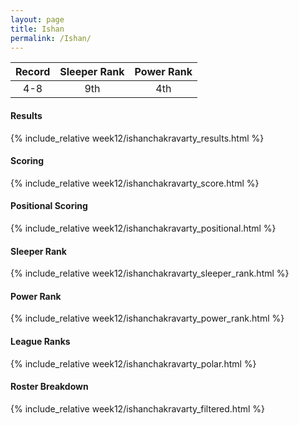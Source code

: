 ```yaml
---
layout: page
title: Ishan
permalink: /Ishan/
---
```


Record | Sleeper Rank | Power Rank               
:--: | :--: | :--:
4-8 | 9th | 4th   

#### Results
{% include_relative week12/ishanchakravarty_results.html %}

#### Scoring
{% include_relative week12/ishanchakravarty_score.html %}

#### Positional Scoring
{% include_relative week12/ishanchakravarty_positional.html %}

#### Sleeper Rank
{% include_relative week12/ishanchakravarty_sleeper_rank.html %}

#### Power Rank
{% include_relative week12/ishanchakravarty_power_rank.html %}

#### League Ranks
{% include_relative week12/ishanchakravarty_polar.html %}

#### Roster Breakdown
{% include_relative week12/ishanchakravarty_filtered.html %}
